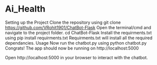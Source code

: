 # Ai_Health
Setting up the Project
Clone the repository using
git clone https://github.com/VRohit1901/ChatBot-Flask
Open the terminal/cmd and navigate to the project folder.
cd ChatBot-Flask
Install the requirments.txt using
pip install requirments.txt
Requirments.txt will install all the required dependancies.
Usage
Now run the chatbot.py using
python chatbot.py
Congrats! The app should now be running on http://localhost:5000

Open http://localhost:5000 in your browser to interact with the chatbot.
